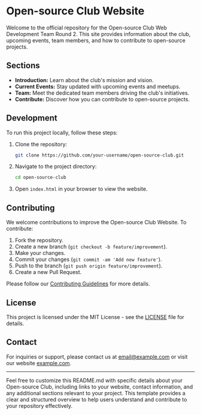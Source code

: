 # Open-source Club Website

Welcome to the official repository for the Open-source Club Web Development Team Round 2. This site provides information about the club, upcoming events, team members, and how to contribute to open-source projects.

## Sections

- **Introduction:** Learn about the club's mission and vision.
- **Current Events:** Stay updated with upcoming events and meetups.
- **Team:** Meet the dedicated team members driving the club's initiatives.
- **Contribute:** Discover how you can contribute to open-source projects.

## Development

To run this project locally, follow these steps:

1. Clone the repository:
    ```bash
    git clone https://github.com/your-username/open-source-club.git
    ```

2. Navigate to the project directory:
    ```bash
    cd open-source-club
    ```

3. Open `index.html` in your browser to view the website.

## Contributing

We welcome contributions to improve the Open-source Club Website. To contribute:

1. Fork the repository.
2. Create a new branch (`git checkout -b feature/improvement`).
3. Make your changes.
4. Commit your changes (`git commit -am 'Add new feature'`).
5. Push to the branch (`git push origin feature/improvement`).
6. Create a new Pull Request.

Please follow our [Contributing Guidelines](CONTRIBUTING.md) for more details.

## License

This project is licensed under the MIT License - see the [LICENSE](LICENSE) file for details.

## Contact

For inquiries or support, please contact us at [email@example.com](mailto:email@example.com) or visit our website [example.com](https://www.example.com).

---

Feel free to customize this README.md with specific details about your Open-source Club, including links to your website, contact information, and any additional sections relevant to your project. This template provides a clear and structured overview to help users understand and contribute to your repository effectively.

